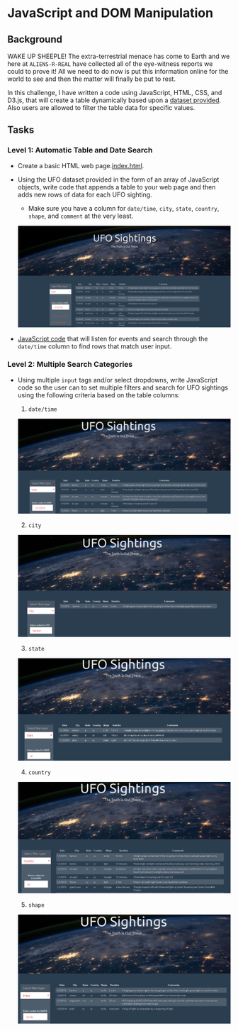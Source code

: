 # JavaScript and DOM Manipulation

## Background

WAKE UP SHEEPLE! The extra-terrestrial menace has come to Earth and we here at `ALIENS-R-REAL` have collected all of the eye-witness reports we could to prove it! All we need to do now is put this information online for the world to see and then the matter will finally be put to rest.

In this challenge, I have written a code using JavaScript, HTML, CSS, and D3.js, that will create a table dynamically based upon a [dataset provided](static/js/data.js). Also users are allowed to filter the table data for specific values. 

## Tasks

### Level 1: Automatic Table and Date Search

* Create a basic HTML web page.[index.html](index.html).

* Using the UFO dataset provided in the form of an array of JavaScript objects, write code that appends a table to your web page and then adds new rows of data for each UFO sighting.

  * Make sure you have a column for `date/time`, `city`, `state`, `country`, `shape`, and `comment` at the very least.

  ![landing](static/images/landing-page.png)

* [JavaScript code](static/js/app.js) that will listen for events and search through the `date/time` column to find rows that match user input.

### Level 2: Multiple Search Categories

* Using multiple `input` tags and/or select dropdowns, write JavaScript code so the user can to set multiple filters and search for UFO sightings using the following criteria based on the table columns:

  1. `date/time`

  ![datetime](static/images/date-filter.png)

  2. `city`

  ![city](static/images/city-filter.png)

  3. `state`

  ![state](static/images/state-filter.png)

  4. `country`

  ![country](static/images/country-filter.png)

  5. `shape`

  ![shape](static/images/shape-filter.png)

